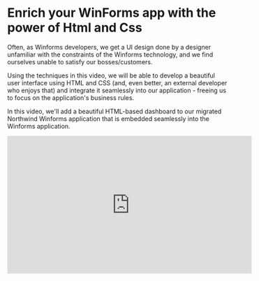 # Enrich your WinForms app with the power of Html and Css

Often, as Winforms developers, we get a UI design done by a designer unfamiliar with the constraints of the Winforms technology, and we find ourselves unable to satisfy our bosses/customers.

Using the techniques in this video, we will be able to develop a beautiful user interface using HTML and CSS (and, even better, an external developer who enjoys that) and integrate it seamlessly into our application - freeing us to focus on the application's business rules.

In this video, we'll add a beautiful HTML-based dashboard to our migrated Northwind Winforms application that is embedded seamlessly into the Winforms application.

<iframe width="560" height="315" src="https://www.youtube.com/embed/dWE-eN2ezHk" frameborder="0" allow="autoplay; encrypted-media" allowfullscreen></iframe>